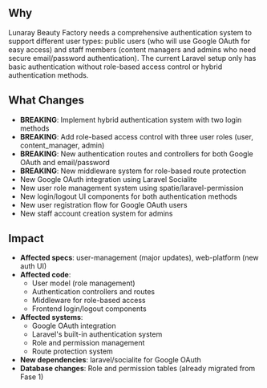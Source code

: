 ## Why

Lunaray Beauty Factory needs a comprehensive authentication system to support different user types: public users (who will use Google OAuth for easy access) and staff members (content managers and admins who need secure email/password authentication). The current Laravel setup only has basic authentication without role-based access control or hybrid authentication methods.

## What Changes

- **BREAKING**: Implement hybrid authentication system with two login methods
- **BREAKING**: Add role-based access control with three user roles (user, content_manager, admin)
- **BREAKING**: New authentication routes and controllers for both Google OAuth and email/password
- **BREAKING**: New middleware system for role-based route protection
- New Google OAuth integration using Laravel Socialite
- New user role management system using spatie/laravel-permission
- New login/logout UI components for both authentication methods
- New user registration flow for Google OAuth users
- New staff account creation system for admins

## Impact

- **Affected specs**: user-management (major updates), web-platform (new auth UI)
- **Affected code**: 
  - User model (role management)
  - Authentication controllers and routes
  - Middleware for role-based access
  - Frontend login/logout components
- **Affected systems**:
  - Google OAuth integration
  - Laravel's built-in authentication system
  - Role and permission management
  - Route protection system
- **New dependencies**: laravel/socialite for Google OAuth
- **Database changes**: Role and permission tables (already migrated from Fase 1)
